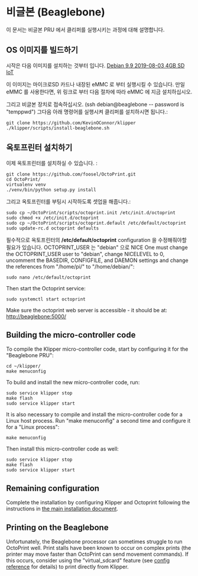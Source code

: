 # 비글본 (Beaglebone) 

이 문서는 비글본 PRU 에서 클리퍼를 실행시키는 과정에 대해 설명합니다. 

## OS 이미지를 빌드하기

시작은 다음 이미지를 설치하는 것부터 입니다. 
[Debian 9.9 2019-08-03 4GB SD IoT](https://beagleboard.org/latest-images)

이 이미지는 마이크로SD 카드나 내장된 eMMC 로 부터 실행시킬 수 있습니다. 
만일 eMMC 를 사용한다면, 위 링크로 부터 다음 절차에 따라 eMMC 에 지금 설치하십시오. 

그리고 비글본 장치로 접속하십시오. (ssh debian@beaglebone -- password is "temppwd") 
그다음 아래 명령어를 실행시켜 클리퍼를 설치하시면 됩니다.:

```
git clone https://github.com/KevinOConnor/klipper
./klipper/scripts/install-beaglebone.sh
```

## 옥토프린터 설치하기

이제 옥토프린터를 설치하실 수 있습니다. :

```
git clone https://github.com/foosel/OctoPrint.git
cd OctoPrint/
virtualenv venv
./venv/bin/python setup.py install
```

그리고 옥토프린터를 부팅시 시작하도록 셋업을 해줍니다.:

```
sudo cp ~/OctoPrint/scripts/octoprint.init /etc/init.d/octoprint
sudo chmod +x /etc/init.d/octoprint
sudo cp ~/OctoPrint/scripts/octoprint.default /etc/default/octoprint
sudo update-rc.d octoprint defaults
```

필수적으로 옥토프린터의 **/etc/default/octoprint** configuration 을 수정해줘야할 필요가 있습니다.
OCTOPRINT_USER 는 "debian" 으로
NICE 
One must change the OCTOPRINT_USER user to
"debian", change NICELEVEL to 0, uncomment the BASEDIR, CONFIGFILE,
and DAEMON settings and change the references from "/home/pi/" to
"/home/debian/":
```
sudo nano /etc/default/octoprint
```

Then start the Octoprint service:
```
sudo systemctl start octoprint
```

Make sure the octoprint web server is accessible - it should be at:
[http://beaglebone:5000/](http://beaglebone:5000/)

## Building the micro-controller code

To compile the Klipper micro-controller code, start by configuring it
for the "Beaglebone PRU":
```
cd ~/klipper/
make menuconfig
```

To build and install the new micro-controller code, run:
```
sudo service klipper stop
make flash
sudo service klipper start
```

It is also necessary to compile and install the micro-controller code
for a Linux host process. Run "make menuconfig" a second time and
configure it for a "Linux process":
```
make menuconfig
```

Then install this micro-controller code as well:
```
sudo service klipper stop
make flash
sudo service klipper start
```

## Remaining configuration

Complete the installation by configuring Klipper and Octoprint
following the instructions in
[the main installation document](Installation.md#configuring-klipper).

## Printing on the Beaglebone

Unfortunately, the Beaglebone processor can sometimes struggle to run
OctoPrint well. Print stalls have been known to occur on complex
prints (the printer may move faster than OctoPrint can send movement
commands). If this occurs, consider using the "virtual_sdcard" feature
(see [config reference](Config_Reference.md#virtual_sdcard) for
details) to print directly from Klipper.
